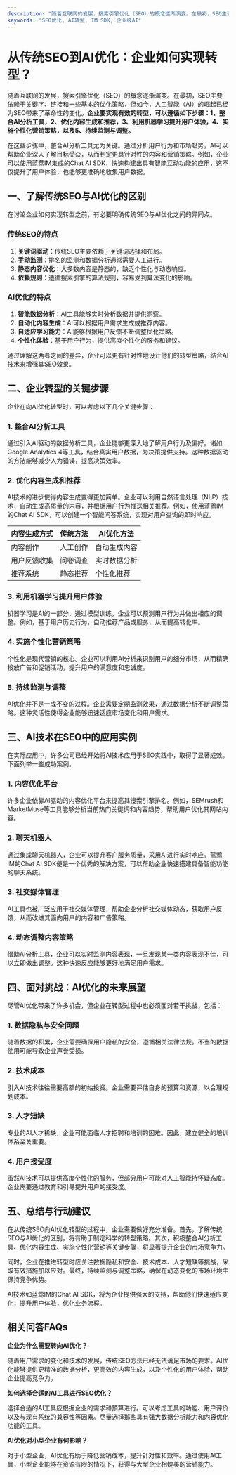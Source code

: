 ```yaml
---
description: "随着互联网的发展，搜索引擎优化（SEO）的概念逐渐演变。在最初，SEO主要依赖于关键字、链接和一些基本的优化策略，但如今，人工智能（AI）的崛起已经为SEO带来了革命性的变化。**企业要实现有效的转型，可以遵循如下步骤：1、整合AI分析工具，2、优化内容生成和推荐，3、利用机器学习提升用户体验，4、实施个性化营销策略，以及5、持续监测与调整。**"
keywords: "SEO优化, AI转型, IM SDK, 企业级AI"
---
```

# 从传统SEO到AI优化：企业如何实现转型？

随着互联网的发展，搜索引擎优化（SEO）的概念逐渐演变。在最初，SEO主要依赖于关键字、链接和一些基本的优化策略，但如今，人工智能（AI）的崛起已经为SEO带来了革命性的变化。**企业要实现有效的转型，可以遵循如下步骤：1、整合AI分析工具，2、优化内容生成和推荐，3、利用机器学习提升用户体验，4、实施个性化营销策略，以及5、持续监测与调整。**

在这些步骤中，整合AI分析工具尤为关键。通过分析用户行为和市场趋势，AI可以帮助企业深入了解目标受众，从而制定更具针对性的内容和营销策略。例如，企业可以使用蓝莺IM集成的Chat AI SDK，快速构建出具有智能互动功能的应用，这不仅提升了用户体验，也能够更准确地收集用户数据。

## **一、了解传统SEO与AI优化的区别**

在讨论企业如何实现转型之前，有必要明确传统SEO与AI优化之间的异同点。

### 传统SEO的特点

1. **关键词驱动**：传统SEO主要依赖于关键词选择和布局。
2. **手动监测**：排名的监测和数据分析通常需要人工进行。
3. **静态内容优化**：大多数内容是静态的，缺乏个性化与动态响应。
4. **依赖规则**：遵循搜索引擎的算法规则，容易受到算法变化的影响。

### AI优化的特点

1. **智能数据分析**：AI工具能够实时分析数据并提供洞察。
2. **自动化内容生成**：AI可以根据用户需求生成或推荐内容。
3. **自适应学习能力**：AI能够根据用户反馈不断调整优化策略。
4. **个性化体验**：基于用户行为，提供高度个性化的服务和建议。

通过理解这两者之间的差异，企业可以更有针对性地设计他们的转型策略，结合AI技术来增强其SEO效果。

## **二、企业转型的关键步骤**

企业在向AI优化转型时，可以考虑以下几个关键步骤：

### 1. 整合AI分析工具

通过引入AI驱动的数据分析工具，企业能够更深入地了解用户行为及偏好。诸如Google Analytics 4等工具，结合真实用户数据，为决策提供支持。这种数据驱动的方法能够减少人为错误，提高决策效率。

### 2. 优化内容生成和推荐

AI技术的进步使得内容生成变得更加简单。企业可以利用自然语言处理（NLP）技术，自动生成高质量的内容，并根据用户行为推送相关推荐。例如，使用蓝莺IM的Chat AI SDK，可以创建一个智能问答系统，实现对用户查询的即时响应。

| 内容生成方式       | 传统方法           | AI优化方法         |
|--------------------|--------------------|---------------------|
| 内容创作          | 人工创作           | 自动生成内容        |
| 用户反馈收集      | 问卷调查           | 实时数据分析        |
| 推荐系统          | 静态推荐           | 个性化推荐          |

### 3. 利用机器学习提升用户体验

机器学习是AI的一部分，通过模型训练，企业可以预测用户行为并做出相应的调整。例如，基于用户历史行为，自动推荐产品或服务，从而提高转化率。

### 4. 实施个性化营销策略

个性化是现代营销的核心。企业可以利用AI分析来识别用户的细分市场，从而精确投放广告和促销活动，提升用户的满意度和忠诚度。

### 5. 持续监测与调整

AI优化并不是一成不变的过程。企业需要定期监测效果，通过数据分析不断调整策略。这种灵活性使得企业能够迅速适应市场变化和用户需求。

## **三、AI技术在SEO中的应用实例**

在实际应用中，许多公司已经开始将AI技术应用于SEO实践中，取得了显著成效。下面列举一些成功案例。

### 1. 内容优化平台

许多企业依靠AI驱动的内容优化平台来提高其搜索引擎排名。例如，SEMrush和MarketMuse等工具能够分析当前热门关键词和内容趋势，帮助用户优化其网站内容。

### 2. 聊天机器人

通过集成聊天机器人，企业可以提升客户服务质量，采用AI进行实时响应。蓝莺IM的Chat AI SDK便是一个优秀的解决方案，可以帮助企业快速搭建具备智能功能的聊天系统。

### 3. 社交媒体管理

AI工具也被广泛应用于社交媒体管理，帮助企业分析社交媒体动态，获取用户反馈，从而改进其面向用户的内容和广告策略。

### 4. 动态调整内容策略

借助AI分析工具，企业可以实时监测内容表现，一旦发现某一类内容表现不佳，可以立即做出调整。这种快速反应能够更好地满足用户需求。

## **四、面对挑战：AI优化的未来展望**

尽管AI优化带来了许多机会，但企业在转型过程中也必须面对若干挑战，包括：

### 1. 数据隐私与安全问题

随着数据的积累，企业需要确保用户隐私的安全，遵循相关法律法规。不当的数据使用可能导致企业声誉受损。

### 2. 技术成本

引入AI技术往往需要高额的初始投资。企业需要评估自身的预算和资源，以合理规划成本。

### 3. 人才短缺

专业的AI人才稀缺，企业可能面临人才招聘和培训的困难。因此，建立健全的培训体系至关重要。

### 4. 用户接受度

虽然AI技术可以提供高度个性化的服务，但部分用户可能对人工智能持怀疑态度。企业需要通过教育和引导提升用户的接受度。

## **五、总结与行动建议**

在从传统SEO向AI优化转型的过程中，企业需要做好充分准备。首先，了解传统SEO与AI优化的区别，将有助于制定科学的转型策略。其次，积极整合AI分析工具、优化内容生成、实施个性化营销等关键步骤，将显著提升企业的市场竞争力。

同时，企业在推进转型时应关注数据隐私和安全、技术成本、人才短缺等挑战，采取有效措施加以应对。最终，持续监测与调整策略，确保在动态变化的市场环境中保持竞争优势。

AI技术如蓝莺IM的Chat AI SDK，将为企业提供强大的支持，帮助他们快速适应变化，提升用户体验，优化业务流程。

## 相关问答FAQs

**企业为什么需要转向AI优化？**

随着用户需求的变化和技术的发展，传统SEO方法已经无法满足市场的要求。AI优化能够提供更精准的数据分析，更高效的内容生成，以及个性化的用户体验，帮助企业提高竞争力。

**如何选择合适的AI工具进行SEO优化？**

选择合适的AI工具应根据企业的需求和预算进行。可以考虑工具的功能、用户评价以及与现有系统的兼容性等因素。尽量选择那些具有强大数据分析能力和内容优化功能的工具。

**AI优化对小型企业有何影响？**

对于小型企业，AI优化有助于降低营销成本，提升针对性和效率。通过使用AI工具，小型企业能够在资源有限的情况下，获得与大型企业相媲美的营销能力。
